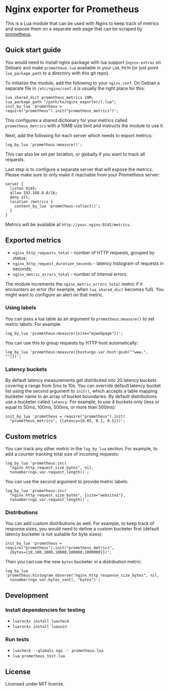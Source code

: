 # Nginx exporter for Prometheus

This is a Lua module that can be used with Nginx to keep track of metrics and
expose them on a separate web page that can be scraped by
[prometheus](https://prometheus.io).

## Quick start guide

You would need to install nginx package with lua support (`nginx-extras` on
Debian) and make `prometheus.lua` available in your `LUA_PATH` (or just point
`lua_package_path` to a directory with this git repo).

To initialize the module, add the following to your `nginx.conf`. On Debian
a separate file in `/etc/nginx/conf.d` is usually the right place for this:

```
lua_shared_dict prometheus_metrics 10M;
lua_package_path "/path/to/nginx_exporter/?.lua";
init_by_lua 'prometheus = require("prometheus").init("prometheus_metrics")';
```

This configures a shared dictionary for your metrics called
`prometheus_metrics` with a 10MB size limit and instructs the module to use it.

Next, add the following for each server which needs to export metrics:

```
log_by_lua 'prometheus:measure()';
```

This can also be set per location, or globally if you want to track all
requests.

Last step is to configure a separate server that will expose the metrics.
Please make sure to only make it reachable from your Prometheus server:

```
server {
  listen 9145;
  allow 192.168.0.0/16;
  deny all;
  location /metrics {
    content_by_lua 'prometheus:collect()';
  }
}
```

Metrics will be available at `http://your.nginx:9145/metrics`.

## Exported metrics

* `nginx_http_requests_total` - number of HTTP requests, grouped by status;
* `nginx_http_request_duration_seconds` - latency histogram of requests in
   seconds;
* `nginx_metric_errors_total` - number of internal errors.

The module increments the `nginx_metric_errors_total` metric if it encounters
an error (for example, when `lua_shared_dict` becomes full). You might want
to configure an alert on that metric.

### Using labels

You can pass a lua table as an argument to `prometheus:measure()` to
set metric labels. For example:

```
log_by_lua 'prometheus:measure({site="mywebpage"})';
```

You can use this to group requests by HTTP host automatically:

```
log_by_lua 'prometheus:measure({host=ngx.var.host:gsub("^www.", "")})';
```

### Latency buckets

By default latency measurements get distributed into 20 latency buckets covering
a range from 5ms to 10s. You can override default latency bucket list using the
second argument to `init()`, which accepts a table mapping bucketer name to an
array of bucket boundaries. By default distributions use a bucketer called
`latency`. For example, to use 4 buckets only (less or equal to 50ms, 100ms,
500ms, or more than 500ms):

```
init_by_lua 'prometheus = require("prometheus").init(
  "prometheus_metrics", {latency={0.05, 0.1, 0.5}})';
```

## Custom metrics

You can track any other metric in the `log_by_lua` section. For example, to add
a counter tracking total size of incoming requests:

```
log_by_lua 'prometheus:inc(
  "nginx_http_request_size_bytes", nil,
  tonumber(ngx.var.request_length))`;
```

You can use the second argument to provide metric labels:

```
log_by_lua 'prometheus:inc(
  "nginx_http_request_size_bytes", {site="website1"},
  tonumber(ngx.var.request_length))`;
```

### Distributions

You can add custom distributions as well. For example, to keep track of
response sizes, you would need to define a custom bucketer first (default
latency bucketer is not suitable for byte sizes):

```
init_by_lua 'prometheus = require("prometheus").init("prometheus_metrics",
  {bytes={10,100,1000,10000,100000,1000000}})';
```

Then you can use the new `bytes` bucketer in a distribution metric:

```
log_by_lua 'prometheus:histogram_observe("nginx_http_response_size_bytes", nil,
  tonumber(ngx.var.bytes_sent), "bytes")';
```

## Development

### Install dependencies for testing

- `luarocks install luacheck`
- `luarocks install luaunit`

### Run tests

- `luacheck --globals ngx -- prometheus.lua`
- `lua prometheus_test.lua`

## License

Licensed under MIT license.
